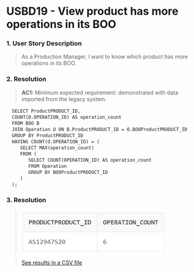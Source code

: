 # USBD19 -  View product has more operations in its BOO

### 1. User Story Description

>  As a Production Manager, I want to know which product has more operations in its BOO.


### 2. Resolution
>**AC1:** Minimum expected requirement: demonstrated with data imported from the
   legacy system.

      SELECT ProductPRODUCT_ID,
      COUNT(O.OPERATION_ID) AS operation_count
      FROM BOO B
      JOIN Operation O ON B.ProductPRODUCT_ID = O.BOOProductPRODUCT_ID
      GROUP BY ProductPRODUCT_ID
      HAVING COUNT(O.OPERATION_ID) = (
         SELECT MAX(operation_count)
         FROM (
            SELECT COUNT(OPERATION_ID) AS operation_count
            FROM Operation
            GROUP BY BOOProductPRODUCT_ID
         )
      );


### 3. Resolution

>![Results](img/USBD19.png)

>[See results in a CSV file](csv_result/USBD19.csv)


